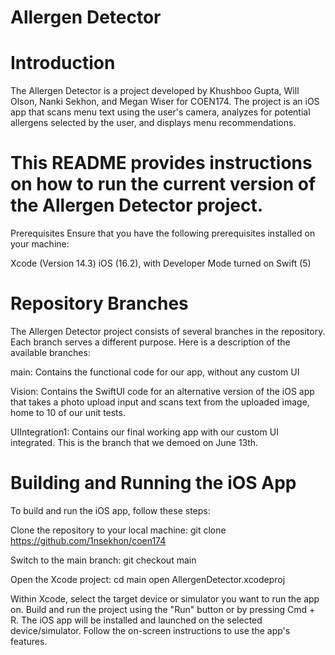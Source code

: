 # Allergen Detector
# Introduction
The Allergen Detector is a project developed by Khushboo Gupta, Will Olson, Nanki Sekhon, and Megan Wiser for COEN174. The project is an iOS app that scans menu text using the user's camera, analyzes for potential allergens selected by the user, and displays menu recommendations.

# This README provides instructions on how to run the current version of the Allergen Detector project.

Prerequisites
Ensure that you have the following prerequisites installed on your machine:

Xcode (Version 14.3)
iOS (16.2), with Developer Mode turned on
Swift (5)

# Repository Branches
The Allergen Detector project consists of several branches in the repository. Each branch serves a different purpose. Here is a description of the available branches:

main: Contains the functional code for our app, without any custom UI


Vision: Contains the SwiftUI code for an alternative version of the iOS app that takes a photo upload input and scans text from the uploaded image, home to 10 of our unit tests.


UIIntegration1: Contains our final working app with our custom UI integrated. This is the branch that we demoed on June 13th.


# Building and Running the iOS App
To build and run the iOS app, follow these steps:

Clone the repository to your local machine:
git clone <https://github.com/1nsekhon/coen174>

Switch to the main branch:
git checkout main

Open the Xcode project:
cd main
open AllergenDetector.xcodeproj

Within Xcode, select the target device or simulator you want to run the app on.
Build and run the project using the "Run" button or by pressing Cmd + R.
The iOS app will be installed and launched on the selected device/simulator. Follow the on-screen instructions to use the app's features.
